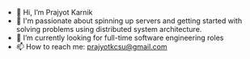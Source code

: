 - 👋 Hi, I’m Prajyot Karnik
- 👀 I'm passionate about spinning up servers and getting started with solving problems using distributed system architecture.
- 🌱 I’m currently looking for full-time software engineering roles
- 📫 How to reach me: prajyotkcsu@gmail.com
<!---
prajyotkcsu/prajyotkcsu is a ✨ special ✨ repository because its `README.md` (this file) appears on your GitHub profile.
You can click the Preview link to take a look at your changes.
--->
